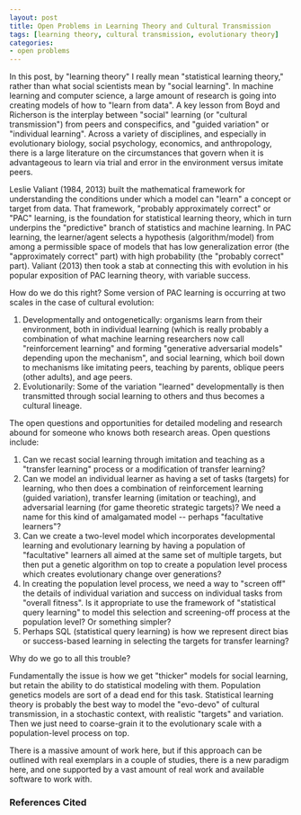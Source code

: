 ```yaml
---
layout: post
title: Open Problems in Learning Theory and Cultural Transmission
tags: [learning theory, cultural transmission, evolutionary theory]
categories: 
- open problems
---
```


In this post, by "learning theory" I really mean "statistical learning theory," rather than what social scientists mean by "social learning".  In machine learning and computer science, a large amount of research is going into creating models of how to "learn from data".  A key lesson from Boyd and Richerson is the interplay between "social" learning (or "cultural transmission") from peers and conspecifics, and "guided variation" or "individual learning".  Across a variety of disciplines, and especially in evolutionary biology, social psychology, economics, and anthropology, there is a large literature on the circumstances that govern when it is advantageous to learn via trial and error in the environment versus imitate peers.  

Leslie Valiant (1984, 2013) built the mathematical framework for understanding the conditions under which a model can "learn" a concept or target from data.  That framework, "probably approximately correct" or "PAC" learning, is the foundation for statistical learning theory, which in turn underpins the "predictive" branch of statistics and machine learning.  In PAC learning, the learner/agent selects a hypothesis (algorithm/model) from among a permissible space of models that has low generalization error (the "approximately correct" part) with high probability (the "probably correct" part).  Valiant (2013) then took a stab at connecting this with evolution in his popular exposition of PAC learning theory, with variable success.

How do we do this right?  Some version of PAC learning is occurring at two scales in the case of cultural evolution:

1.  Developmentally and ontogenetically:  organisms learn from their environment, both in individual learning (which is really probably a combination of what machine learning researchers now call "reinforcement learning" and forming "generative adversarial models" depending upon the mechanism", and social learning, which boil down to mechanisms like imitating peers, teaching by parents, oblique peers (other adults), and age peers.  
1.  Evolutionarily:  Some of the variation "learned" developmentally is then transmitted through social learning to others and thus becomes a cultural lineage.  

The open questions and opportunities for detailed modeling and research abound for someone who knows both research areas.  Open questions include:

1.  Can we recast social learning through imitation and teaching as a "transfer learning" process or a modification of transfer learning?
1.  Can we model an individual learner as having a set of tasks (targets) for learning, who then does a combination of reinforcement learning (guided variation), transfer learning (imitation or teaching), and adversarial learning (for game theoretic strategic targets)?  We need a name for this kind of amalgamated model -- perhaps "facultative learners"?
1.  Can we create a two-level model which incorporates developmental learning and evolutionary learning by having a population of "facultative" learners all aimed at the same set of multiple targets, but then put a genetic algorithm on top to create a population level process which creates evolutionary change over generations?
1.  In creating the population level process, we need a way to "screen off" the details of individual variation and success on individual tasks from "overall fitness".  Is it appropriate to use the framework of "statistical query learning" to model this selection and screening-off process at the population level?  Or something simpler?  
1.  Perhaps SQL (statistical query learning) is how we represent direct bias or success-based learning in selecting the targets for transfer learning?

Why do we go to all this trouble?  

Fundamentally the issue is how we get "thicker" models for social learning, but retain the ability to do statistical modeling with them.  Population genetics models are sort of a dead end for this task.  Statistical learning theory is probably the best way to model the "evo-devo" of cultural transmission, in a stochastic context, with realistic "targets" and variation.  Then we just need to coarse-grain it to the evolutionary scale with a population-level process on top.  

There is a massive amount of work here, but if this approach can be outlined with real exemplars in a couple of studies, there is a new paradigm here, and one supported by a vast amount of real work and available software to work with.


### References Cited ###

